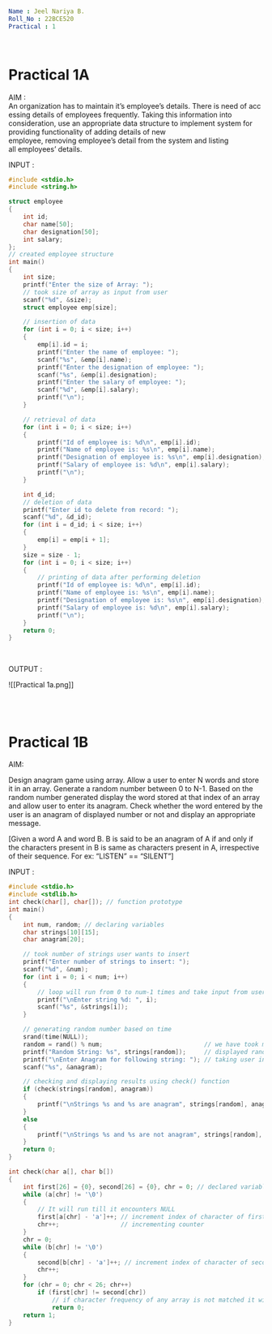 <br>

```yml
Name : Jeel Nariya B.
Roll_No : 22BCE520
Practical : 1
```

<br>

# Practical 1A

AIM : An organization has to maintain it’s employee’s details. There is need of accessing details of employees frequently. Taking this information into consideration, use an appropriate data structure to implement system for providing functionality of adding details of new employee, removing employee’s detail from the system and listing all employees’ details.

INPUT :

```c
#include <stdio.h>
#include <string.h>

struct employee
{
    int id;
    char name[50];
    char designation[50];
    int salary;
};
// created employee structure
int main()
{
    int size;
    printf("Enter the size of Array: ");
    // took size of array as input from user
    scanf("%d", &size);
    struct employee emp[size];

    // insertion of data
    for (int i = 0; i < size; i++)
    {
        emp[i].id = i;
        printf("Enter the name of employee: ");
        scanf("%s", &emp[i].name);
        printf("Enter the designation of employee: ");
        scanf("%s", &emp[i].designation);
        printf("Enter the salary of employee: ");
        scanf("%d", &emp[i].salary);
        printf("\n");
    }

    // retrieval of data
    for (int i = 0; i < size; i++)
    {
        printf("Id of employee is: %d\n", emp[i].id);
        printf("Name of employee is: %s\n", emp[i].name);
        printf("Designation of employee is: %s\n", emp[i].designation);
        printf("Salary of employee is: %d\n", emp[i].salary);
        printf("\n");
    }

    int d_id;
    // deletion of data
    printf("Enter id to delete from record: ");
    scanf("%d", &d_id);
    for (int i = d_id; i < size; i++)
    {
        emp[i] = emp[i + 1];
    }
    size = size - 1;
    for (int i = 0; i < size; i++)
    {
        // printing of data after performing deletion
        printf("Id of employee is: %d\n", emp[i].id);
        printf("Name of employee is: %s\n", emp[i].name);
        printf("Designation of employee is: %s\n", emp[i].designation);
        printf("Salary of employee is: %d\n", emp[i].salary);
        printf("\n");
    }
    return 0;
}

```


<br>

OUTPUT :

![[Practical 1a.png]]

<br>
<div style="page-break-after: always; visibility: hidden"> \pagebreak </div>

# Practical 1B

AIM:

Design anagram game using array. Allow a user to enter N words and store it in an array. Generate a random number between 0 to N-1. Based on the random number generated display the word stored at that index of an array and allow user to enter its anagram. Check whether the word entered by the user is an anagram of displayed number or not and display an appropriate message.

\[Given a word A and word B. B is said to be an anagram of A if and only if the characters present in B is same as characters present in A, irrespective of their sequence. For ex:
“LISTEN” == “SILENT”\]

INPUT :

```c
#include <stdio.h>
#include <stdlib.h>
int check(char[], char[]); // function prototype
int main()
{
    int num, random; // declaring variables
    char strings[10][15];
    char anagram[20];

    // took number of strings user wants to insert
    printf("Enter number of strings to insert: ");
    scanf("%d", &num);
    for (int i = 0; i < num; i++)
    {
        // loop will run from 0 to num-1 times and take input from user
        printf("\nEnter string %d: ", i);
        scanf("%s", &strings[i]);
    }

    // generating random number based on time
    srand(time(NULL));
    random = rand() % num;                            // we have took modulo of number generated so it will be always less than num
    printf("Random String: %s", strings[random]);     // displayed random string
    printf("\nEnter Anagram for following string: "); // taking user input (anagram)
    scanf("%s", &anagram);

    // checking and displaying results using check() function
    if (check(strings[random], anagram))
    {
        printf("\nStrings %s and %s are anagram", strings[random], anagram);
    }
    else
    {
        printf("\nStrings %s and %s are not anagram", strings[random], anagram);
    }
    return 0;
}

int check(char a[], char b[])
{
    int first[26] = {0}, second[26] = {0}, chr = 0; // declared variable and arrays
    while (a[chr] != '\0')
    {
        // It will run till it encounters NULL
        first[a[chr] - 'a']++; // increment index of character of first array
        chr++;                 // incrementing counter
    }
    chr = 0;
    while (b[chr] != '\0')
    {
        second[b[chr] - 'a']++; // increment index of character of second array
        chr++;
    }
    for (chr = 0; chr < 26; chr++)
        if (first[chr] != second[chr])
            // if character frequency of any array is not matched it will return 0(false) else it will return 1(true)
            return 0;
    return 1;
}
```


